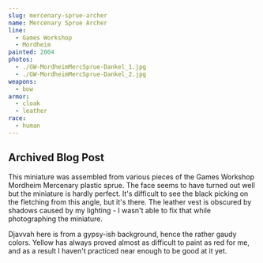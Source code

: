 ```yaml
---
slug: mercenary-sprue-archer
name: Mercenary Sprue Archer
line:
  - Games Workshop
  - Mordheim
painted: 2004
photos:
  - ./GW-MordheimMercSprue-Dankel_1.jpg
  - ./GW-MordheimMercSprue-Dankel_2.jpg
weapons:
  - bow
armor:
  - cloak
  - leather
race:
  - human
---
```


## Archived Blog Post

This miniature was assembled from various pieces of the Games Workshop Mordheim Mercenary plastic sprue. The face seems to have turned out well but the miniature is hardly perfect. It's difficult to see the black picking on the fletching from this angle, but it's there. The leather vest is obscured by shadows caused by my lighting - I wasn't able to fix that while photographing the miniature.

Djavvah here is from a gypsy-ish background, hence the rather gaudy colors. Yellow has always proved almost as difficult to paint as red for me, and as a result I haven't practiced near enough to be good at it yet.

